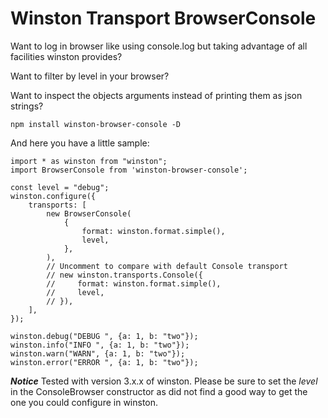 # Winston Transport BrowserConsole

Want to log in browser like using console.log but taking advantage of all facilities winston provides?

Want to filter by level in your browser?

Want to inspect the objects arguments instead of printing them as json strings?

```
npm install winston-browser-console -D
```

And here you have a little sample:
```
import * as winston from "winston";
import BrowserConsole from 'winston-browser-console';

const level = "debug";
winston.configure({
    transports: [
        new BrowserConsole(
            {
                format: winston.format.simple(),
                level,
            },
        ),
        // Uncomment to compare with default Console transport
        // new winston.transports.Console({
        //     format: winston.format.simple(),
        //     level,
        // }),
    ],
});

winston.debug("DEBUG ", {a: 1, b: "two"});
winston.info("INFO ", {a: 1, b: "two"});
winston.warn("WARN", {a: 1, b: "two"});
winston.error("ERROR ", {a: 1, b: "two"});
```


***Notice*** Tested with version 3.x.x of winston.
Please be sure to set the *level* in the ConsoleBrowser constructor as did not find a good way to get the one you could configure in winston.